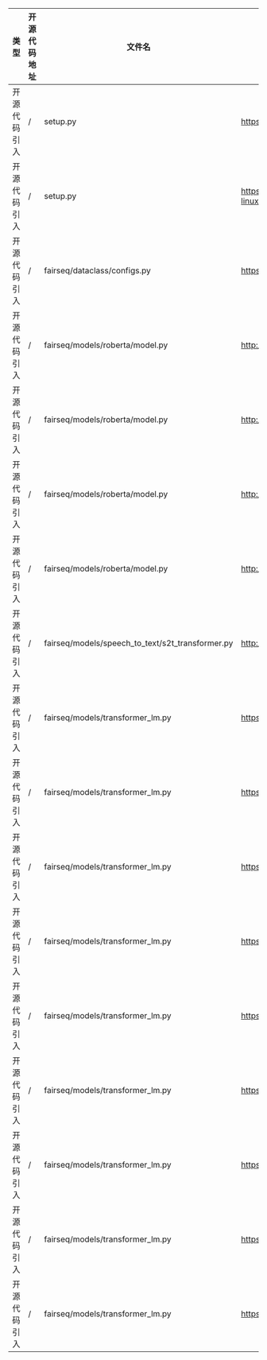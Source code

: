 
| 类型 | 开源代码地址 | 文件名 | 公网IP地址/公网URL地址/域名/邮箱地址 | 用途说明 |
| ---- | ------------ | ------ | ------------------------------------ | -------- |
|开源代码引入|/|setup.py|https://github.com/pytorch/fairseq|源仓地址|
|开源代码引入|/|setup.py|https://download.pytorch.org/whl/cpu/torch-1.7.0%2Bcpu-cp36-cp36m-linux_x86_64.whl|依赖包地址|
|开源代码引入|/|fairseq/dataclass/configs.py|https://fairscale.readthedocs.io/en/latest/api/experimental/nn/slowmo_ddp.html|参数说明|
|开源代码引入|/|fairseq/models/roberta/model.py|http://dl.fbaipublicfiles.com/fairseq/models/roberta.base.tar.gz|模型链接|
|开源代码引入|/|fairseq/models/roberta/model.py|http://dl.fbaipublicfiles.com/fairseq/models/roberta.large.tar.gz|模型链接|
|开源代码引入|/|fairseq/models/roberta/model.py|http://dl.fbaipublicfiles.com/fairseq/models/roberta.large.mnli.tar.gz|模型链接|
|开源代码引入|/|fairseq/models/roberta/model.py|http://dl.fbaipublicfiles.com/fairseq/models/roberta.large.wsc.tar.gz|模型链接|
|开源代码引入|/|fairseq/models/speech_to_text/s2t_transformer.py|http://dl.fbaipublicfiles.com/fairseq/s2t|模型链接|
|开源代码引入|/|fairseq/models/transformer_lm.py|https://dl.fbaipublicfiles.com/fairseq/models/lm/adaptive_lm_gbw_huge.tar.bz2|模型链接|
|开源代码引入|/|fairseq/models/transformer_lm.py|https://dl.fbaipublicfiles.com/fairseq/models/lm/adaptive_lm_wiki103.v2.tar.bz2|模型链接|
|开源代码引入|/|fairseq/models/transformer_lm.py|https://dl.fbaipublicfiles.com/fairseq/models/lm/wmt19.en.tar.bz2|模型链接|
|开源代码引入|/|fairseq/models/transformer_lm.py|https://dl.fbaipublicfiles.com/fairseq/models/lm/wmt19.de.tar.bz2|模型链接|
|开源代码引入|/|fairseq/models/transformer_lm.py|https://dl.fbaipublicfiles.com/fairseq/models/lm/wmt19.ru.tar.bz2|模型链接|
|开源代码引入|/|fairseq/models/transformer_lm.py|https://dl.fbaipublicfiles.com/fairseq/models/lm/wmt20.en.tar.gz|模型链接|
|开源代码引入|/|fairseq/models/transformer_lm.py|https://dl.fbaipublicfiles.com/fairseq/models/lm/wmt20.ta.tar.gz|模型链接|
|开源代码引入|/|fairseq/models/transformer_lm.py|https://dl.fbaipublicfiles.com/fairseq/models/lm/wmt20.iu.news.tar.gz|模型链接|
|开源代码引入|/|fairseq/models/transformer_lm.py|https://dl.fbaipublicfiles.com/fairseq/models/lm/wmt20.iu.nh.tar.gz|模型链接|
